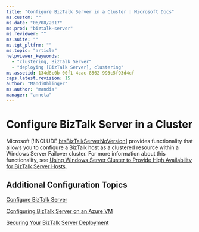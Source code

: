```yaml
---
title: "Configure BizTalk Server in a Cluster | Microsoft Docs"
ms.custom: ""
ms.date: "06/08/2017"
ms.prod: "biztalk-server"
ms.reviewer: ""
ms.suite: ""
ms.tgt_pltfrm: ""
ms.topic: "article"
helpviewer_keywords: 
  - "clustering, BizTalk Server"
  - "deploying [BizTalk Server], clustering"
ms.assetid: 134d8c0b-00f1-4cac-8562-993c5f93d4cf
caps.latest.revision: 15
author: "MandiOhlinger"
ms.author: "mandia"
manager: "anneta"
---
```

# Configure BizTalk Server in a Cluster
Microsoft [!INCLUDE [btsBizTalkServerNoVersion](../includes/btsbiztalkservernoversion-md.md)] provides functionality that allows you to configure a BizTalk host as a clustered resource within a Windows Server Failover cluster. For more information about this functionality, see [Using Windows Server Cluster to Provide High Availability for BizTalk Server Hosts](../core/use-windows-cluster-to-provide-high-availability-for-biztalk-hosts.md).  
  
## Additional Configuration Topics  
  
 [Configure BizTalk Server](../install-and-config-guides/configure-biztalk-server.md)  
  
 [Configuring BizTalk Server on an Azure VM](http://msdn.microsoft.com/library/azure/jj248689.aspx)  
  
 [Securing Your BizTalk Server Deployment](../install-and-config-guides/securing-your-biztalk-server-deployment.md)  
  
 